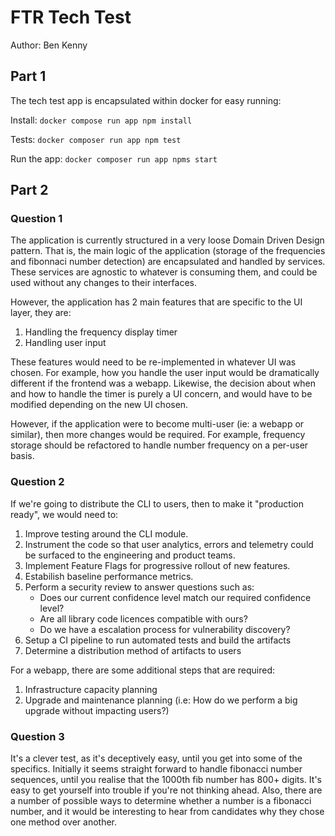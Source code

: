 # FTR Tech Test

Author: Ben Kenny

## Part 1

The tech test app is encapsulated within docker for easy running:

Install: `docker compose run app npm install`

Tests: `docker composer run app npm test`

Run the app: `docker composer run app npms start`

## Part 2

### Question 1

The application is currently structured in a very loose Domain Driven Design pattern. That is, the main logic of the application (storage of the frequencies and fibonnaci number detection) are encapsulated and handled by services. These services are agnostic to whatever is consuming them, and could be used without any changes to their interfaces.

However, the application has 2 main features that are specific to the UI layer, they are:
1. Handling the frequency display timer
1. Handling user input

These features would need to be re-implemented in whatever UI was chosen. For example, how you handle the user input would be dramatically different if the frontend was a webapp. Likewise, the decision about when and how to handle the timer is purely a UI concern, and would have to be modified depending on the new UI chosen.

However, if the application were to become multi-user (ie: a webapp or similar), then more changes would be required. For example, frequency storage should be refactored to handle number frequency on a per-user basis.

### Question 2

If we're going to distribute the CLI to users, then to make it "production ready", we would need to:

1. Improve testing around the CLI module.
1. Instrument the code so that user analytics, errors and telemetry could be surfaced to the engineering and product teams.
1. Implement Feature Flags for progressive rollout of new features.
1. Estabilish baseline performance metrics.
1. Perform a security review to answer questions such as: 
    * Does our current confidence level match our required confidence level?
    * Are all library code licences compatible with ours?
    * Do we have a escalation process for vulnerability discovery?
1. Setup a CI pipeline to run automated tests and build the artifacts
1. Determine a distribution method of artifacts to users

For a webapp, there are some additional steps that are required:
1. Infrastructure capacity planning
1. Upgrade and maintenance planning (i.e: How do we perform a big upgrade without impacting users?)

### Question 3

It's a clever test, as it's deceptively easy, until you get into some of the specifics. Initially it seems straight forward to handle fibonacci number sequences, until you realise that the 1000th fib number has 800+ digits. It's easy to get yourself into trouble if you're not thinking ahead. Also, there are a number of possible ways to determine whether a number is a fibonacci number, and it would be interesting to hear from candidates why they chose one method over another.


